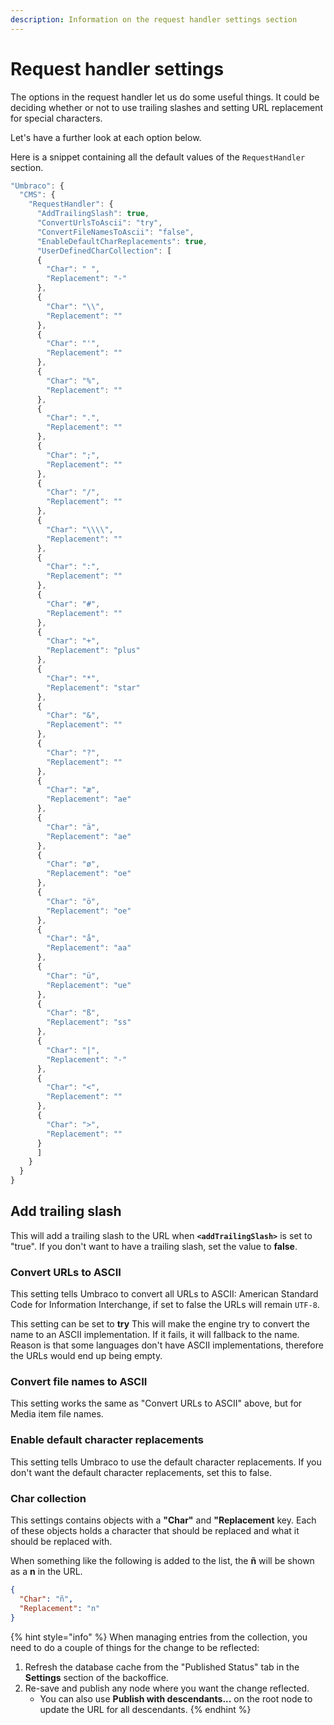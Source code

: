 ```yaml
---
description: Information on the request handler settings section
---
```


# Request handler settings

The options in the request handler let us do some useful things. It could be deciding whether or not to use trailing slashes and setting URL replacement for special characters.

Let's have a further look at each option below.

Here is a snippet containing all the default values of the `RequestHandler` section.

```js
"Umbraco": {
  "CMS": {
    "RequestHandler": {
      "AddTrailingSlash": true,
      "ConvertUrlsToAscii": "try",
      "ConvertFileNamesToAscii": "false",
      "EnableDefaultCharReplacements": true,
      "UserDefinedCharCollection": [
      {
        "Char": " ",
        "Replacement": "-"
      },
      {
        "Char": "\\",
        "Replacement": ""
      },
      {
        "Char": "'",
        "Replacement": ""
      },
      {
        "Char": "%",
        "Replacement": ""
      },
      {
        "Char": ".",
        "Replacement": ""
      },
      {
        "Char": ";",
        "Replacement": ""
      },
      {
        "Char": "/",
        "Replacement": ""
      },
      {
        "Char": "\\\\",
        "Replacement": ""
      },
      {
        "Char": ":",
        "Replacement": ""
      },
      {
        "Char": "#",
        "Replacement": ""
      },
      {
        "Char": "+",
        "Replacement": "plus"
      },
      {
        "Char": "*",
        "Replacement": "star"
      },
      {
        "Char": "&",
        "Replacement": ""
      },
      {
        "Char": "?",
        "Replacement": ""
      },
      {
        "Char": "æ",
        "Replacement": "ae"
      },
      {
        "Char": "ä",
        "Replacement": "ae"
      },
      {
        "Char": "ø",
        "Replacement": "oe"
      },
      {
        "Char": "ö",
        "Replacement": "oe"
      },
      {
        "Char": "å",
        "Replacement": "aa"
      },
      {
        "Char": "ü",
        "Replacement": "ue"
      },
      {
        "Char": "ß",
        "Replacement": "ss"
      },
      {
        "Char": "|",
        "Replacement": "-"
      },
      {
        "Char": "<",
        "Replacement": ""
      },
      {
        "Char": ">",
        "Replacement": ""
      }
      ]
    }
  }
}
```

## Add trailing slash

This will add a trailing slash to the URL when **`<addTrailingSlash>`** is set to "true". If you don't want to have a trailing slash, set the value to **false**.

### Convert URLs to ASCII

This setting tells Umbraco to convert all URLs to ASCII: American Standard Code for Information Interchange, if set to false the URLs will remain `UTF-8`.

This setting can be set to **try** This will make the engine try to convert the name to an ASCII implementation. If it fails, it will fallback to the name. Reason is that some languages don't have ASCII implementations, therefore the URLs would end up being empty.

### Convert file names to ASCII

This setting works the same as "Convert URLs to ASCII" above, but for Media item file names.

### Enable default character replacements

This setting tells Umbraco to use the default character replacements. If you don't want the default character replacements, set this to false.

### Char collection

This settings contains objects with a **"Char"** and **"Replacement** key. Each of these objects holds a character that should be replaced and what it should be replaced with.

When something like the following is added to the list, the **ñ** will be shown as a **n** in the URL.

```json
{
  "Char": "ñ",
  "Replacement": "n"
}
```

{% hint style="info" %}
When managing entries from the collection, you need to do a couple of things for the change to be reflected:

1. Refresh the database cache from the "Published Status" tab in the **Settings** section of the backoffice.
2. Re-save and publish any node where you want the change reflected.
   * You can also use **Publish with descendants...** on the root node to update the URL for all descendants.
{% endhint %}
